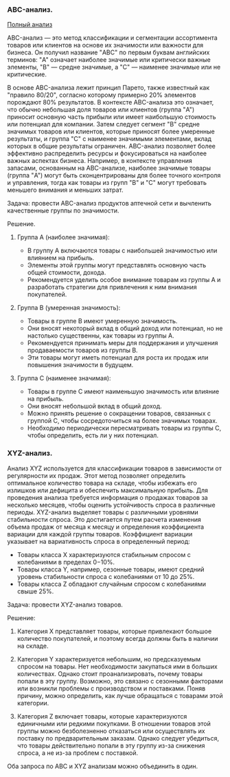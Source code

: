 ### ABC-анализ.
[Полный анализ](https://github.com/RomanD83/ABC-XYZ-analysis/blob/main/ABC-XYZ.pdf)

  ABC-анализ — это метод классификации и сегментации ассортимента товаров или клиентов на основе их значимости или важности для бизнеса. Он получил название "ABC" по первым буквам английских терминов: "A" означает наиболее значимые или критически важные элементы, "B" — средне значимые, а "C" — наименее значимые или не критические.

  В основе ABC-анализа лежит принцип Парето, также известный как "правило 80/20", согласно которому примерно 20% элементов порождают 80% результатов. В контексте ABC-анализа это означает, что обычно небольшая доля товаров или клиентов (группа "A") приносит основную часть прибыли или имеет наибольшую стоимость или потенциал для компании. Затем следует сегмент "B" средне значимых товаров или клиентов, которые приносят более умеренные результаты, и группа "C" с наименее значимыми элементами, вклад которых в общие результаты ограничен.
ABC-анализ позволяет более эффективно распределить ресурсы и фокусироваться на наиболее важных аспектах бизнеса. Например, в контексте управления запасами, основанным на ABC-анализе, наиболее значимые товары (группа "A") могут быть сконцентрированы для более точного контроля и управления, тогда как товары из групп "B" и "C" могут требовать меньшего внимания и меньших затрат.

Задача: провести ABC-анализ продуктов аптечной сети и вычленить качественные группы по значимости.

Решение.

1. Группа A (наиболее значимая):
   - В группу A включаются товары с наибольшей значимостью или влиянием на прибыль.
   - Элементы этой группы могут представлять основную часть общей стоимости, дохода.
   - Рекомендуется уделить особое внимание товарам из группы A и разработать стратегии для привлечения к ним внимания покупателей.

2. Группа B (умеренная значимость):
   - Товары в группе B имеют умеренную значимость.
   - Они вносят некоторый вклад в общий доход или потенциал, но не настолько существенны, как товары из группы A.
   - Рекомендуется принимать меры для поддержания и улучшения продаваемости товаров из группы B.
   - Эти товары могут иметь потенциал для роста их продаж или повышения значимости в будущем.

3. Группа C (наименее значимая):
   - Товары в группе C имеют наименьшую значимость или влияние на прибыль.
   - Они вносят небольшой вклад в общий доход.
   - Можно принять решение о сокращении товаров, связанных с группой C, чтобы сосредоточиться на более значимых товарах.
   - Необходимо периодически пересматривать товары из группы C, чтобы определить, есть ли у них потенциал.

### XYZ-анализ.

 Анализ XYZ используется для классификации товаров в зависимости от регулярности их продаж. Этот метод позволяет определить оптимальное количество товара на складе, чтобы избежать его излишков или дефицита и обеспечить максимальную прибыль. Для проведения анализа требуется информация о продажах товаров за несколько месяцев, чтобы оценить устойчивость спроса в различные периоды. XYZ-анализ выделяет товары с различными уровнями стабильности спроса. Это достигается путем расчета изменения объема продаж от месяца к месяцу и определения коэффициента вариации для каждой группы товаров. Коэффициент вариации указывает на вариативность спроса в определенный период:

- Товары класса X характеризуются стабильным спросом с колебаниями в пределах 0−10%.
- Товары класса Y, например, сезонные товары, имеют средний уровень стабильности спроса с колебаниями от 10 до 25%.
- Товары класса Z обладают случайным спросом с колебаниями свыше 25%.

Задача: провести XYZ-анализ товаров.

Решение:

1. Категория X представляет товары, которые привлекают большое количество покупателей, и поэтому всегда должны быть в наличии на складе.

2. Категория Y характеризуется небольшим, но предсказуемым спросом на товары. Нет необходимости закупаться ими в больших количествах. Однако стоит проанализировать, почему товары попали в эту группу. Возможно, это связано с сезонными факторами или возникли проблемы с производством и поставками. Поняв причину, можно определить, как лучше обращаться с товарами этой категории.

3. Категория Z включает товары, которые характеризуются единичными или редкими покупками. В отношении товаров этой группы можно безболезненно отказаться или осуществлять их поставку по предварительным заказам. Однако следует убедиться, что товары действительно попали в эту группу из-за снижения спроса, а не из-за проблем с поставкой.

Оба запроса по ABC и XYZ анализам можно объединить в один.


